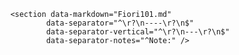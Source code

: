         <section data-markdown="Fiori101.md"  
                data-separator="^\r?\n----\r?\n$" 
                data-separator-vertical="^\r?\n---\r?\n$"
                data-separator-notes="^Note:" />